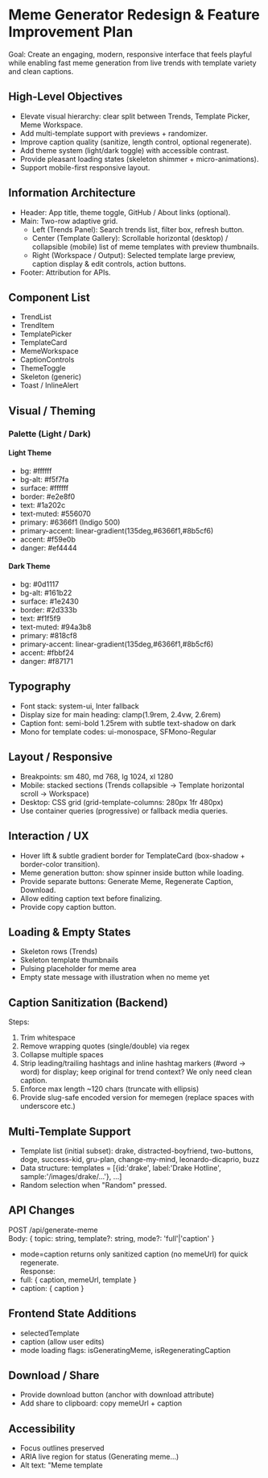 # Meme Generator Redesign & Feature Improvement Plan

Goal: Create an engaging, modern, responsive interface that feels playful while enabling fast meme generation from live trends with template variety and clean captions.

## High-Level Objectives
- Elevate visual hierarchy: clear split between Trends, Template Picker, Meme Workspace.
- Add multi-template support with previews + randomizer.
- Improve caption quality (sanitize, length control, optional regenerate).
- Add theme system (light/dark toggle) with accessible contrast.
- Provide pleasant loading states (skeleton shimmer + micro-animations).
- Support mobile-first responsive layout.

## Information Architecture
- Header: App title, theme toggle, GitHub / About links (optional).
- Main: Two-row adaptive grid.
  - Left (Trends Panel): Search trends list, filter box, refresh button.
  - Center (Template Gallery): Scrollable horizontal (desktop) / collapsible (mobile) list of meme templates with preview thumbnails.
  - Right (Workspace / Output): Selected template large preview, caption display & edit controls, action buttons.
- Footer: Attribution for APIs.

## Component List
- TrendList
- TrendItem
- TemplatePicker
- TemplateCard
- MemeWorkspace
- CaptionControls
- ThemeToggle
- Skeleton (generic)
- Toast / InlineAlert

## Visual / Theming
### Palette (Light / Dark)

#### Light Theme
- bg: #ffffff
- bg-alt: #f5f7fa
- surface: #ffffff
- border: #e2e8f0
- text: #1a202c
- text-muted: #556070
- primary: #6366f1 (Indigo 500)
- primary-accent: linear-gradient(135deg,#6366f1,#8b5cf6)
- accent: #f59e0b
- danger: #ef4444

#### Dark Theme
- bg: #0d1117
- bg-alt: #161b22
- surface: #1e2430
- border: #2d333b
- text: #f1f5f9
- text-muted: #94a3b8
- primary: #818cf8
- primary-accent: linear-gradient(135deg,#6366f1,#8b5cf6)
- accent: #fbbf24
- danger: #f87171

## Typography
- Font stack: system-ui, Inter fallback
- Display size for main heading: clamp(1.9rem, 2.4vw, 2.6rem)
- Caption font: semi-bold 1.25rem with subtle text-shadow on dark
- Mono for template codes: ui-monospace, SFMono-Regular

## Layout / Responsive
- Breakpoints: sm 480, md 768, lg 1024, xl 1280
- Mobile: stacked sections (Trends collapsible -> Template horizontal scroll -> Workspace)
- Desktop: CSS grid (grid-template-columns: 280px 1fr 480px)
- Use container queries (progressive) or fallback media queries.

## Interaction / UX
- Hover lift & subtle gradient border for TemplateCard (box-shadow + border-color transition).
- Meme generation button: show spinner inside button while loading.
- Provide separate buttons: Generate Meme, Regenerate Caption, Download.
- Allow editing caption text before finalizing.
- Provide copy caption button.

## Loading & Empty States
- Skeleton rows (Trends)
- Skeleton template thumbnails
- Pulsing placeholder for meme area
- Empty state message with illustration when no meme yet

## Caption Sanitization (Backend)
Steps:
1. Trim whitespace
2. Remove wrapping quotes (single/double) via regex
3. Collapse multiple spaces
4. Strip leading/trailing hashtags and inline hashtag markers (#word -> word) for display; keep original for trend context? We only need clean caption.
5. Enforce max length ~120 chars (truncate with ellipsis)
6. Provide slug-safe encoded version for memegen (replace spaces with underscore etc.)

## Multi-Template Support
- Template list (initial subset): drake, distracted-boyfriend, two-buttons, doge, success-kid, gru-plan, change-my-mind, leonardo-dicaprio, buzz
- Data structure: templates = [{id:'drake', label:'Drake Hotline', sample:'/images/drake/...'}, ...]
- Random selection when "Random" pressed.

## API Changes
POST /api/generate-meme  
Body: { topic: string, template?: string, mode?: 'full'|'caption' }  
- mode=caption returns only sanitized caption (no memeUrl) for quick regenerate.  
Response:  
- full: { caption, memeUrl, template }  
- caption: { caption }

## Frontend State Additions
- selectedTemplate
- caption (allow user edits)
- mode loading flags: isGeneratingMeme, isRegeneratingCaption

## Download / Share
- Provide download button (anchor with download attribute)
- Add share to clipboard: copy memeUrl + caption

## Accessibility
- Focus outlines preserved
- ARIA live region for status (Generating meme...)
- Alt text: "Meme template <template name> with caption: <caption>"

## Implementation Order
1. Backend: caption sanitization + template param support
2. Frontend: add template picker & state wiring
3. Update generate function to pass template
4. Add caption regenerate path
5. Redesign layout + theming tokens in CSS variables
6. Add skeletons + loading polish
7. Add download/share
8. QA & refine

## CSS Strategy
- Root :root defines light theme vars; [data-theme='dark'] overrides.
- Utility classes for gradient borders and skeleton shimmer.

## Risks / Mitigations
- Long captions overflow: enforce max length & wrap with word-break.
- Template not found: default to 'drake'.
- Rate limits (Groq / SerpAPI): add minimal debounce (e.g., disable generate for 1.5s).

Done criteria: All objectives implemented, lighthouse a11y >= 90.

End.